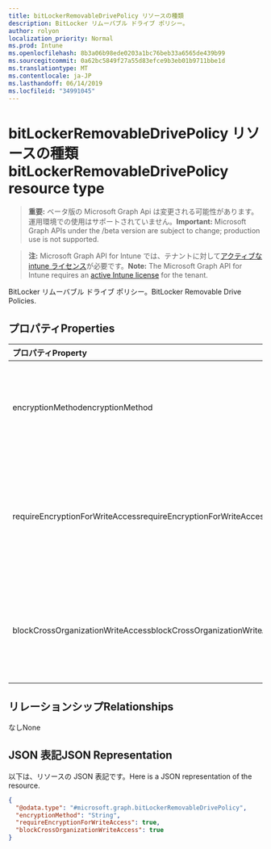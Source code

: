 ```yaml
---
title: bitLockerRemovableDrivePolicy リソースの種類
description: BitLocker リムーバブル ドライブ ポリシー。
author: rolyon
localization_priority: Normal
ms.prod: Intune
ms.openlocfilehash: 8b3a06b98ede0203a1bc76beb33a6565de439b99
ms.sourcegitcommit: 0a62bc5849f27a55d83efce9b3eb01b9711bbe1d
ms.translationtype: MT
ms.contentlocale: ja-JP
ms.lasthandoff: 06/14/2019
ms.locfileid: "34991045"
---
```

# <a name="bitlockerremovabledrivepolicy-resource-type"></a><span data-ttu-id="06520-103">bitLockerRemovableDrivePolicy リソースの種類</span><span class="sxs-lookup"><span data-stu-id="06520-103">bitLockerRemovableDrivePolicy resource type</span></span>

> <span data-ttu-id="06520-104">**重要:** ベータ版の Microsoft Graph Api は変更される可能性があります。運用環境での使用はサポートされていません。</span><span class="sxs-lookup"><span data-stu-id="06520-104">**Important:** Microsoft Graph APIs under the /beta version are subject to change; production use is not supported.</span></span>

> <span data-ttu-id="06520-105">**注:** Microsoft Graph API for Intune では、テナントに対して[アクティブな intune ライセンス](https://go.microsoft.com/fwlink/?linkid=839381)が必要です。</span><span class="sxs-lookup"><span data-stu-id="06520-105">**Note:** The Microsoft Graph API for Intune requires an [active Intune license](https://go.microsoft.com/fwlink/?linkid=839381) for the tenant.</span></span>

<span data-ttu-id="06520-106">BitLocker リムーバブル ドライブ ポリシー。</span><span class="sxs-lookup"><span data-stu-id="06520-106">BitLocker Removable Drive Policies.</span></span>

## <a name="properties"></a><span data-ttu-id="06520-107">プロパティ</span><span class="sxs-lookup"><span data-stu-id="06520-107">Properties</span></span>
|<span data-ttu-id="06520-108">プロパティ</span><span class="sxs-lookup"><span data-stu-id="06520-108">Property</span></span>|<span data-ttu-id="06520-109">型</span><span class="sxs-lookup"><span data-stu-id="06520-109">Type</span></span>|<span data-ttu-id="06520-110">説明</span><span class="sxs-lookup"><span data-stu-id="06520-110">Description</span></span>|
|:---|:---|:---|
|<span data-ttu-id="06520-111">encryptionMethod</span><span class="sxs-lookup"><span data-stu-id="06520-111">encryptionMethod</span></span>|[<span data-ttu-id="06520-112">bitLockerEncryptionMethod</span><span class="sxs-lookup"><span data-stu-id="06520-112">bitLockerEncryptionMethod</span></span>](../resources/intune-deviceconfig-bitlockerencryptionmethod.md)|<span data-ttu-id="06520-113">リムーバブル ドライブの暗号化方法を選択します。</span><span class="sxs-lookup"><span data-stu-id="06520-113">Select the encryption method for removable  drives.</span></span> <span data-ttu-id="06520-114">可能な値は、`aesCbc128`、`aesCbc256`、`xtsAes128`、`xtsAes256` です。</span><span class="sxs-lookup"><span data-stu-id="06520-114">Possible values are: `aesCbc128`, `aesCbc256`, `xtsAes128`, `xtsAes256`.</span></span>|
|<span data-ttu-id="06520-115">requireEncryptionForWriteAccess</span><span class="sxs-lookup"><span data-stu-id="06520-115">requireEncryptionForWriteAccess</span></span>|<span data-ttu-id="06520-116">Boolean</span><span class="sxs-lookup"><span data-stu-id="06520-116">Boolean</span></span>|<span data-ttu-id="06520-117">別の組織で構成されたデバイスへの書き込みアクセスをブロックするかどうかを示します。</span><span class="sxs-lookup"><span data-stu-id="06520-117">Indicates whether to block write access to devices configured in another organization.</span></span>  <span data-ttu-id="06520-118">RequireEncryptionForWriteAccess が false の場合、この値は影響を与えません。</span><span class="sxs-lookup"><span data-stu-id="06520-118">If requireEncryptionForWriteAccess is false, this value does not affect.</span></span>|
|<span data-ttu-id="06520-119">blockCrossOrganizationWriteAccess</span><span class="sxs-lookup"><span data-stu-id="06520-119">blockCrossOrganizationWriteAccess</span></span>|<span data-ttu-id="06520-120">Boolean</span><span class="sxs-lookup"><span data-stu-id="06520-120">Boolean</span></span>|<span data-ttu-id="06520-121">このポリシー設定は、コンピューター上でリムーバブル データ ドライブを書き込み可能にする際に、BitLocker 保護が必要かどうかを決定します。</span><span class="sxs-lookup"><span data-stu-id="06520-121">This policy setting determines whether BitLocker protection is required for removable data drives to be writable on a computer.</span></span>|

## <a name="relationships"></a><span data-ttu-id="06520-122">リレーションシップ</span><span class="sxs-lookup"><span data-stu-id="06520-122">Relationships</span></span>
<span data-ttu-id="06520-123">なし</span><span class="sxs-lookup"><span data-stu-id="06520-123">None</span></span>

## <a name="json-representation"></a><span data-ttu-id="06520-124">JSON 表記</span><span class="sxs-lookup"><span data-stu-id="06520-124">JSON Representation</span></span>
<span data-ttu-id="06520-125">以下は、リソースの JSON 表記です。</span><span class="sxs-lookup"><span data-stu-id="06520-125">Here is a JSON representation of the resource.</span></span>
<!-- {
  "blockType": "resource",
  "@odata.type": "microsoft.graph.bitLockerRemovableDrivePolicy"
}
-->
``` json
{
  "@odata.type": "#microsoft.graph.bitLockerRemovableDrivePolicy",
  "encryptionMethod": "String",
  "requireEncryptionForWriteAccess": true,
  "blockCrossOrganizationWriteAccess": true
}
```





